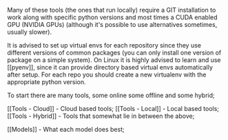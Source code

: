 Many of these tools (the ones that run locally) require a GIT installation to work along with specific python versions and most times a CUDA enabled GPU (NVIDIA GPUs) (although it's possible to use alternatives sometimes, usually slower).

It is advised to set up virtual envs for each repository since they use different versions of common packages (you can only install one version of package on a simple system). On Linux it is highly advised to learn and use [[pyenv]], since it can provide directory based virtual envs automatically after setup. For each repo you should create a new virtualenv with the appropriate python version.

To start there are many tools, some online some offline and some hybrid;

[[Tools - Cloud]] - Cloud based tools;
[[Tools - Local]] - Local based tools;
[[Tools - Hybrid]] - Tools that somewhat lie in between the above;

[[Models]] - What each model does best;